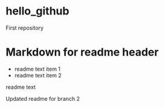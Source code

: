 # hello_github
First repository

# Markdown for readme header
  * readme text item 1
  * readme text item 2
  
readme text

Updated readme for branch 2